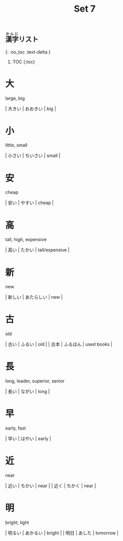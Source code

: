 ﻿---
layout: default
title: Set 7
parent: N5 Kanji List
grand_parent: <ruby>漢字<rt>かんじ</rt></ruby> Kanji
nav_order: 7
---

## <ruby>漢字<rt>かんじ</rt></ruby>リスト
{: .no_toc .text-delta }

1. TOC
{:toc}

# 大
large, big

| 大きい | おおきい  | big            |

# 小
little, small

| 小さい | ちいさい  | small          |

# 安
cheap

| 安い  | やすい   | cheap          |

# 高
tall, high, expensive

| 高い  | たかい   | tall/expensive |

# 新
new

| 新しい | あたらしい | new            |

# 古
old

| 古い  | ふるい   | old            |
| 古本  | ふるほん  | used books     |

# 長
long, leader, superior, senior

| 長い  | ながい   | long           |

# 早
early, fast

| 早い  | はやい   | early          |

# 近
near

| 近い  | ちかい   | near           |
| 近く  | ちかく   | near           |

# 明
bright, light

| 明るい | あかるい  | bright         |
| 明日  | あした   | tomorrow       |
